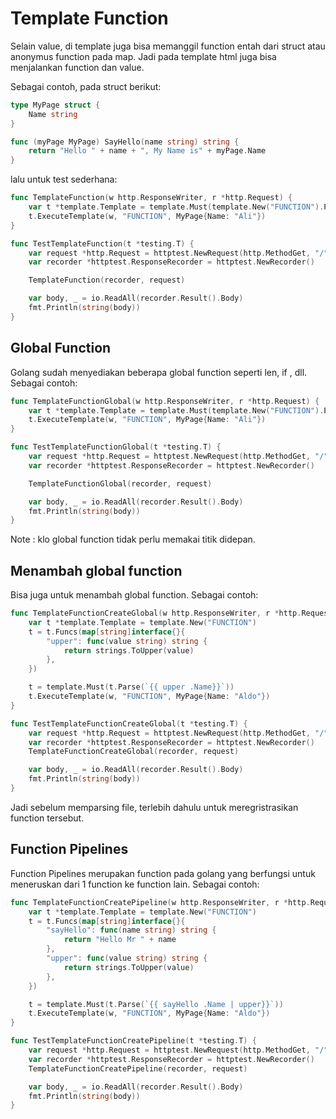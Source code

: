 # Template Function
Selain value, di template juga bisa memanggil function entah dari struct atau anonymus function pada map. Jadi pada template html juga bisa menjalankan function dan value.

Sebagai contoh, pada struct berikut:
```go
type MyPage struct {
	Name string
}

func (myPage MyPage) SayHello(name string) string {
	return "Hello " + name + ", My Name is" + myPage.Name
}
```

lalu untuk test sederhana:
```go
func TemplateFunction(w http.ResponseWriter, r *http.Request) {
	var t *template.Template = template.Must(template.New("FUNCTION").Parse(`{{.SayHello "Aldo"}}`))
	t.ExecuteTemplate(w, "FUNCTION", MyPage{Name: "Ali"})
}

func TestTemplateFunction(t *testing.T) {
	var request *http.Request = httptest.NewRequest(http.MethodGet, "/", nil)
	var recorder *httptest.ResponseRecorder = httptest.NewRecorder()

	TemplateFunction(recorder, request)

	var body, _ = io.ReadAll(recorder.Result().Body)
	fmt.Println(string(body))
}
```

## Global Function
Golang sudah menyediakan beberapa global function seperti len, if , dll. Sebagai contoh:
```go
func TemplateFunctionGlobal(w http.ResponseWriter, r *http.Request) {
	var t *template.Template = template.Must(template.New("FUNCTION").Parse(`{{len .Name}}`))
	t.ExecuteTemplate(w, "FUNCTION", MyPage{Name: "Ali"})
}

func TestTemplateFunctionGlobal(t *testing.T) {
	var request *http.Request = httptest.NewRequest(http.MethodGet, "/", nil)
	var recorder *httptest.ResponseRecorder = httptest.NewRecorder()

	TemplateFunctionGlobal(recorder, request)

	var body, _ = io.ReadAll(recorder.Result().Body)
	fmt.Println(string(body))
}
```
Note : klo global function tidak perlu memakai titik didepan.

## Menambah global function
Bisa juga untuk menambah global function. Sebagai contoh:
```go
func TemplateFunctionCreateGlobal(w http.ResponseWriter, r *http.Request) {
	var t *template.Template = template.New("FUNCTION")
	t = t.Funcs(map[string]interface{}{
		"upper": func(value string) string {
			return strings.ToUpper(value)
		},
	})

	t = template.Must(t.Parse(`{{ upper .Name}}`))
	t.ExecuteTemplate(w, "FUNCTION", MyPage{Name: "Aldo"})
}

func TestTemplateFunctionCreateGlobal(t *testing.T) {
	var request *http.Request = httptest.NewRequest(http.MethodGet, "/", nil)
	var recorder *httptest.ResponseRecorder = httptest.NewRecorder()
	TemplateFunctionCreateGlobal(recorder, request)

	var body, _ = io.ReadAll(recorder.Result().Body)
	fmt.Println(string(body))
}
```
Jadi sebelum memparsing file, terlebih dahulu untuk meregristrasikan function tersebut.

## Function Pipelines
Function Pipelines merupakan function pada golang yang berfungsi untuk meneruskan dari 1 function ke function lain.
Sebagai contoh:
```go
func TemplateFunctionCreatePipeline(w http.ResponseWriter, r *http.Request) {
	var t *template.Template = template.New("FUNCTION")
	t = t.Funcs(map[string]interface{}{
		"sayHello": func(name string) string {
			return "Hello Mr " + name
		},
		"upper": func(value string) string {
			return strings.ToUpper(value)
		},
	})

	t = template.Must(t.Parse(`{{ sayHello .Name | upper}}`))
	t.ExecuteTemplate(w, "FUNCTION", MyPage{Name: "Aldo"})
}

func TestTemplateFunctionCreatePipeline(t *testing.T) {
	var request *http.Request = httptest.NewRequest(http.MethodGet, "/", nil)
	var recorder *httptest.ResponseRecorder = httptest.NewRecorder()
	TemplateFunctionCreatePipeline(recorder, request)

	var body, _ = io.ReadAll(recorder.Result().Body)
	fmt.Println(string(body))
}
```